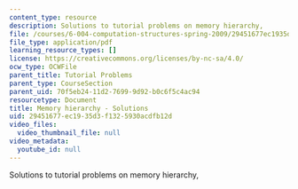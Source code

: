 ```yaml
---
content_type: resource
description: Solutions to tutorial problems on memory hierarchy,
file: /courses/6-004-computation-structures-spring-2009/29451677ec1935d3f1325930acdfb12d_MIT6_004s09_tutor15_sol.pdf
file_type: application/pdf
learning_resource_types: []
license: https://creativecommons.org/licenses/by-nc-sa/4.0/
ocw_type: OCWFile
parent_title: Tutorial Problems
parent_type: CourseSection
parent_uid: 70f5eb24-11d2-7699-9d92-b0c6f5c4ac94
resourcetype: Document
title: Memory hierarchy - Solutions
uid: 29451677-ec19-35d3-f132-5930acdfb12d
video_files:
  video_thumbnail_file: null
video_metadata:
  youtube_id: null
---
```

Solutions to tutorial problems on memory hierarchy,